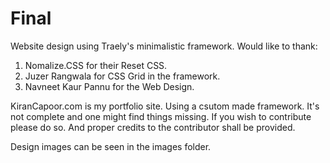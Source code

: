 # Final
Website design using Traely's minimalistic framework.
Would like to thank: 
1. Nomalize.CSS for their Reset CSS.
2. Juzer Rangwala for CSS Grid in the framework.
3. Navneet Kaur Pannu for the Web Design.

KiranCapoor.com is my portfolio site. Using a csutom made framework. It's not complete and one might find things missing.
If you wish to contribute please do so. And proper credits to the contributor shall be provided.

Design images can be seen in the images folder.
